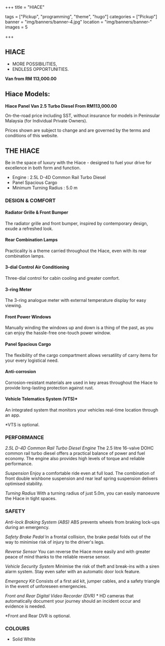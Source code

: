 +++
title = "HIACE"

tags = ["Pickup", "programming", "theme", "hugo"]
categories = ["Pickup"]
banner = "img/banners/banner-4.jpg"
location = "img/banners/banner-"
images = 5


+++
## HIACE
- MORE POSSIBILITIES,
- ENDLESS OPPORTUNITIES.

**Van from RM 113,000.00**

## Hiace Models:

**Hiace Panel Van 2.5 Turbo Diesel  From RM113,000.00**

On-the-road price including SST, without insurance for models in Peninsular Malaysia (for Individual Private Owners).

Prices shown are subject to change and are governed by the terms and conditions of this website.
 
## THE HIACE
Be in the space of luxury with the Hiace - designed to fuel your drive for excellence in both form and function.

- Engine                     : 2.5L D-4D Common Rail Turbo Diesel
- Panel Spacious Cargo
- Minimum Turning Radius     : 5.0 m

### DESIGN & COMFORT
#### Radiator Grille & Front Bumper
The radiator grille and front bumper, inspired by contemporary design, exude a refreshed look.

#### Rear Combination Lamps
Practicality is a theme carried throughout the Hiace, even with its rear combination lamps.

#### 3-dial Control Air Conditioning
Three-dial control for cabin cooling and greater comfort.

#### 3-ring Meter
The 3-ring analogue meter with external temperature display for easy viewing.

#### Front Power Windows
Manually winding the windows up and down is a thing of the past, as you can enjoy the hassle-free one-touch power window.

#### Panel Spacious Cargo
The flexibility of the cargo compartment allows versatility of carry items for your every logistical need.

#### Anti-corrosion
Corrosion-resistant materials are used in key areas throughout the Hiace to provide long-lasting protection against rust.

#### Vehicle Telematics System (VTS)*
An integrated system that monitors your vehicles real-time location through an app.

*VTS is optional.

### PERFORMANCE
*2.5L D-4D Common Rail Turbo Diesel Engine*
The 2.5 litre 16-valve DOHC common rail turbo diesel offers a practical balance of power and fuel economy. The engine also provides high levels of torque and reliable performance.

*Suspension*
Enjoy a comfortable ride even at full load. The combination of front double wishbone suspension and rear leaf spring suspension delivers optimised stability.

*Turning Radius*
With a turning radius of just 5.0m, you can easily manoeuvre the Hiace in tight spaces.

### SAFETY
*Anti-lock Braking System (ABS)*
ABS prevents wheels from braking lock-ups during an emergency.

*Safety Brake Pedal*
In a frontal collision, the brake pedal folds out of the way to minimise risk of injury to the driver's legs.

*Reverse Sensor*
You can reverse the Hiace more easily and with greater peace of mind thanks to the reliable reverse sensor.

*Vehicle Security System*
Minimise the risk of theft and break-ins with a siren alarm system. Stay even safer with an automatic door lock feature.

*Emergency Kit*
Consists of a first aid kit, jumper cables, and a safety triangle in the event of unforeseen emergencies.

*Front and Rear Digital Video Recorder (DVR)* *
HD cameras that automatically document your journey should an incident occur and evidence is needed.

*Front and Rear DVR is optional.

### COLOURS
- Solid White
